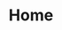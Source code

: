 ---
home: true
title: Home
features:
  - title: Merchant of Venice
    details: With mirth and laughter let old wrinkles come.And let my liver rather heat with wine.
  - title: Don Quixote
    details: Do you see over yonder, friend Sancho, thirty or forty hulking giants? I intend to do battle with them and slay them.
  - title: Socrates
    details: An enigmatic figure and a Greek philosopher from Athens who is credited as a founder of Western philosophy.
  - title: John von Neumann
    details: Von Neumann was a Hungarian-American mathematician, physicist, computer scientist, engineer and polymath.
  - title: Usain Bolt
    details: Usain St. Leo Bolt is a retired Jamaican sprinter, widely considered to be the greatest sprinter of all time.
  - title: Home With Kids
    details: Most episodes involve the parents' attempts to act as a good example for their children and teach them know right from wrong.
footer: CC Licensed | Copyright © 2021-present Linsto
---